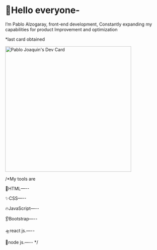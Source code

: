 # 👋Hello everyone-
I’m Pablo Alzogaray, front-end development,
Constantly expanding my capabilities for product 
Improvement and optimization

*last card obtained

<a href="https://app.daily.dev/PabloDevto"><img src="https://api.daily.dev/devcards/e33c288191d04f538d9a495c9041f9d4.png?r=qcx" width="400" alt="Pablo Joaquin's Dev Card"/></a>

/*My tools are

🦾HTML—--

✨CSS—--

🔥JavaScript—--

👂Bootstrap—--

🛸react js.—--

🦿node js.—--
*/
